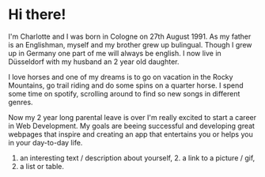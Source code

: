 # Hi there!

I'm Charlotte and I was born in Cologne on 27th August 1991. As my father is an Englishman, myself and my brother grew up bulingual. Though I grew up in Germany one part of me will always be english. I now live in Düsseldorf with my husband an 2 year old daughter. 

I love horses and one of my dreams is to go on vacation in the Rocky Mountains, go trail riding and do some spins on a quarter horse. I spend some time on spotify, scrolling around to find so new songs in different genres. 

Now my 2 year long parental leave is over I'm really excited to start a career in Web Development. My goals are beeing successful and developing great webpages that inspire and creating an app that entertains you or helps you in your day-to-day life. 



<!--
**Charlotte-Ketteler/charlotte-ketteler** is a ✨ _special_ ✨ repository because its `README.md` (this file) appears on your GitHub profile.

Here are some ideas to get you started:

- 🔭 I’m currently working on ...
- 🌱 I’m currently learning ...
- 👯 I’m looking to collaborate on ...
- 🤔 I’m looking for help with ...
- 💬 Ask me about ...
- 📫 How to reach me: ...
- 😄 Pronouns: ...
- ⚡ Fun fact: ...
-->
1. an interesting text / description about yourself, 2. a link to a picture / gif,
3. a list or table.
